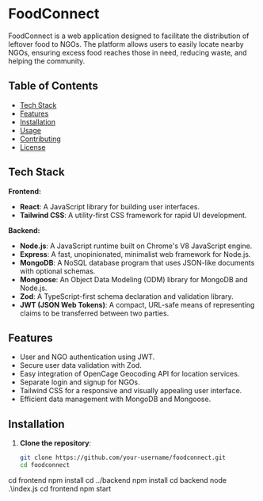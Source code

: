 # FoodConnect

FoodConnect is a web application designed to facilitate the distribution of leftover food to NGOs. The platform allows users to easily locate nearby NGOs, ensuring excess food reaches those in need, reducing waste, and helping the community.

## Table of Contents

- [Tech Stack](#tech-stack)
- [Features](#features)
- [Installation](#installation)
- [Usage](#usage)
- [Contributing](#contributing)
- [License](#license)

## Tech Stack

**Frontend:**
- **React**: A JavaScript library for building user interfaces.
- **Tailwind CSS**: A utility-first CSS framework for rapid UI development.

**Backend:**
- **Node.js**: A JavaScript runtime built on Chrome's V8 JavaScript engine.
- **Express**: A fast, unopinionated, minimalist web framework for Node.js.
- **MongoDB**: A NoSQL database program that uses JSON-like documents with optional schemas.
- **Mongoose**: An Object Data Modeling (ODM) library for MongoDB and Node.js.
- **Zod**: A TypeScript-first schema declaration and validation library.
- **JWT (JSON Web Tokens)**: A compact, URL-safe means of representing claims to be transferred between two parties.

## Features

- User and NGO authentication using JWT.
- Secure user data validation with Zod.
- Easy integration of OpenCage Geocoding API for location services.
- Separate login and signup for NGOs.
- Tailwind CSS for a responsive and visually appealing user interface.
- Efficient data management with MongoDB and Mongoose.

## Installation

1. **Clone the repository**:

   ```sh
   git clone https://github.com/your-username/foodconnect.git
   cd foodconnect
cd frontend
npm install
cd ../backend
npm install
cd backend
node .\index.js
cd frontend
npm start


